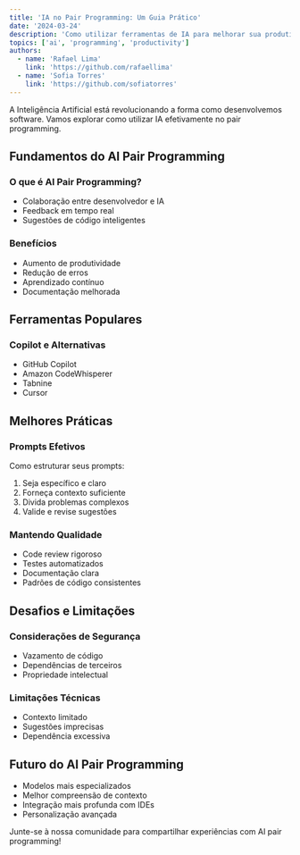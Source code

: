 ```yaml
---
title: 'IA no Pair Programming: Um Guia Prático'
date: '2024-03-24'
description: 'Como utilizar ferramentas de IA para melhorar sua produtividade no desenvolvimento de software'
topics: ['ai', 'programming', 'productivity']
authors:
  - name: 'Rafael Lima'
    link: 'https://github.com/rafaellima'
  - name: 'Sofia Torres'
    link: 'https://github.com/sofiatorres'
---
```


A Inteligência Artificial está revolucionando a forma como desenvolvemos software. Vamos explorar como utilizar IA efetivamente no pair programming.

## Fundamentos do AI Pair Programming

### O que é AI Pair Programming?

- Colaboração entre desenvolvedor e IA
- Feedback em tempo real
- Sugestões de código inteligentes

### Benefícios

- Aumento de produtividade
- Redução de erros
- Aprendizado contínuo
- Documentação melhorada

## Ferramentas Populares

### Copilot e Alternativas

- GitHub Copilot
- Amazon CodeWhisperer
- Tabnine
- Cursor

## Melhores Práticas

### Prompts Efetivos

Como estruturar seus prompts:

1. Seja específico e claro
2. Forneça contexto suficiente
3. Divida problemas complexos
4. Valide e revise sugestões

### Mantendo Qualidade

- Code review rigoroso
- Testes automatizados
- Documentação clara
- Padrões de código consistentes

## Desafios e Limitações

### Considerações de Segurança

- Vazamento de código
- Dependências de terceiros
- Propriedade intelectual

### Limitações Técnicas

- Contexto limitado
- Sugestões imprecisas
- Dependência excessiva

## Futuro do AI Pair Programming

- Modelos mais especializados
- Melhor compreensão de contexto
- Integração mais profunda com IDEs
- Personalização avançada

Junte-se à nossa comunidade para compartilhar experiências com AI pair programming! 